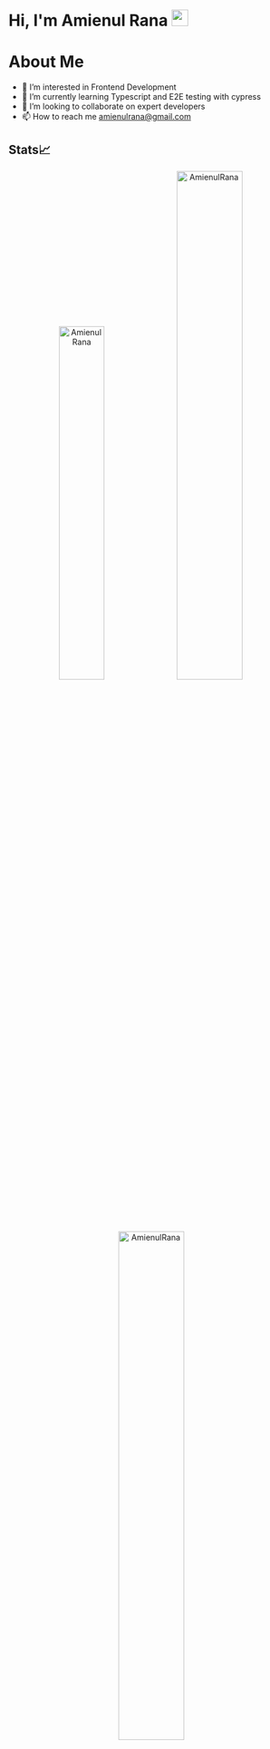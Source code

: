 # Hi, I'm Amienul Rana <img src="https://github.com/TheDudeThatCode/TheDudeThatCode/blob/master/Assets/Hi.gif" width="29px">

# About Me

- 👀 I’m interested in Frontend Development
- 🌱 I’m currently learning Typescript and E2E testing with cypress
- 💞️ I’m looking to collaborate on expert developers
- 📫 How to reach me amienulrana@gmail.com

## Stats📈
<p align="center">
  <img width="40%" src="https://github-readme-stats.vercel.app/api/top-langs?username=AmienulRana&show_icons=true&theme=dracula&title_color=ff8000&text_color=ffffff&bg_color=6a6a6a&locale=en&layout=compact&hide_border=true" alt="AmienulRana" /> 
  <img width="48%" src="https://github-readme-stats.vercel.app/api?username=AmienulRana&show_icons=true&theme=dracula&title_color=ff8000&text_color=ffffff&bg_color=6a6a6a&locale=en&hide_border=true" alt="AmienulRana" />
  <img width="48%" src="https://github-readme-streak-stats.herokuapp.com/?user=AmienulRana&theme=highcontrast&hide_border=true" alt="AmienulRana" />
</p>


## 🏆 GitHub Trophies
![](https://github-profile-trophy.vercel.app/?username=AmienulRana&theme=tokyonight&no-frame=false&no-bg=true&margin-w=4)

---
[![](https://visitcount.itsvg.in/api?id=AmienulRana&icon=0&color=0)](https://visitcount.itsvg.in)
<!---
AmienulRana/AmienulRana is a ✨ special ✨ repository because its `README.md` (this file) appears on your GitHub profile.
You can click the Preview link to take a look at your changes.
--->

